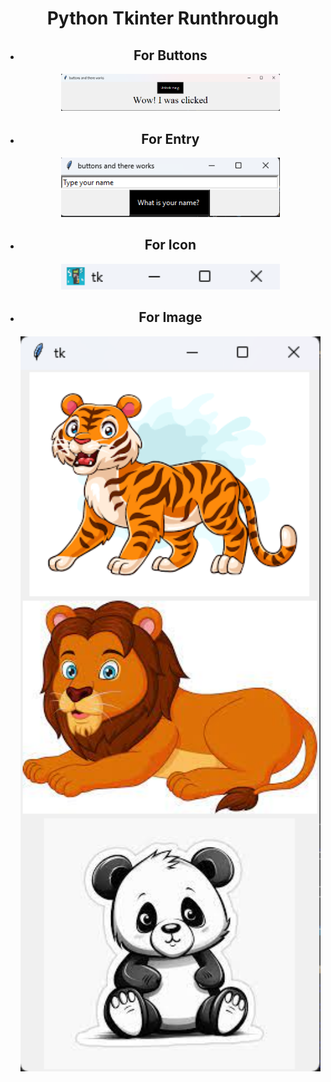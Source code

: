 <!--# Interesting-Python

Trying to do some things with Tkinter and random library of Python

**Buttons Interface**

![buttons interface](./images/button.png)

**Entry/input**

![Entry/ input](./images/Entry.png)-->

<div align="center">
   <h1>Python Tkinter Runthrough</h1>
   <ul align = "center" >
     <li align = "center">
        <p>
            <h2>For Buttons</h2>
        </p>
        <img src = "./images/button.png" width = "350">
     </li>
     <li align = "center">
        <p>
            <h2>For Entry</h2>
        </p>
        <img src = "./images/Entry.png" width = "350">
     </li>
     <li align = "center">
        <p>
            <h2>For Icon</h2>
        </p>
        <img src = "./images/icon.png" width = "350">
     </li>
     <li align = "center">
        <p>
            <h2>For Image</h2>
        </p>
        <img src = "./images/image.png" width = "650">
     </li>

   </ul>
   
</div>
